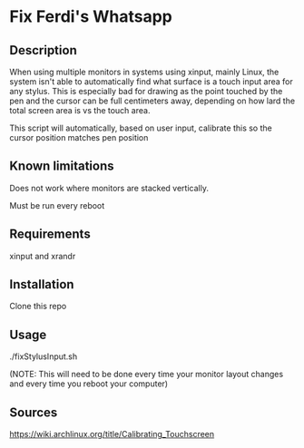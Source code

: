# Fix Ferdi's Whatsapp

## Description
When using multiple monitors in systems using xinput, mainly Linux, the system isn't able to automatically find what surface is a touch input area for any stylus. This is especially bad for drawing as the point touched by the pen and the cursor can be full centimeters away, depending on how lard the total screen area is vs the touch area.

This script will automatically, based on user input, calibrate this so the cursor position matches pen position

## Known limitations
Does not work where monitors are stacked vertically.

Must be run every reboot

## Requirements
xinput and xrandr

## Installation
Clone this repo

## Usage
./fixStylusInput.sh

(NOTE: This will need to be done every time your monitor layout changes and every time you reboot your computer)

## Sources
https://wiki.archlinux.org/title/Calibrating_Touchscreen
